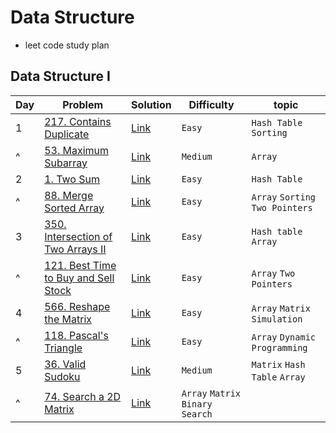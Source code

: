 # Data Structure
- leet code study plan


## Data Structure I
|Day|Problem|Solution|Difficulty|topic|
|---|-------|--------|----------|-----|
|1|[217. Contains Duplicate](https://leetcode.com/problems/contains-duplicate/)|[Link](./DataStructureI/217-contains_duplicate.cpp)|`Easy`|`Hash Table` `Sorting`|
|^|[53. Maximum Subarray](https://leetcode.com/problems/maximum-subarray/)|[Link](./DataStructureI/53-maximum_subarray.cpp)|`Medium`|`Array`|
|2|[1. Two Sum](https://leetcode.com/problems/two-sum/?envType=study-plan&id=data-structure-i)|[Link](./DataStructureI/1-two_sum.cpp)|`Easy`|`Hash Table`|
|^|[88. Merge Sorted Array](https://leetcode.com/problems/merge-sorted-array/?envType=study-plan&id=data-structure-i)|[Link](./DataStructureI/88-merge_sorted_array.cpp)|`Easy`|`Array` `Sorting` `Two Pointers`|
|3|[350. Intersection of Two Arrays II](https://leetcode.com/problems/intersection-of-two-arrays-ii/description/?envType=study-plan&id=data-structure-i)|[Link](./DataStructureI/350-intersection_of_two_arrays_II.cpp)|`Easy`|`Hash table` `Array`|
|^|[121. Best Time to Buy and Sell Stock](https://leetcode.com/problems/best-time-to-buy-and-sell-stock/description/?envType=study-plan&id=data-structure-i)|[Link](./DataStructureI/121-best_time_to_buy_and_sell_stock.cpp)|`Easy`|`Array` `Two Pointers`|
|4|[566. Reshape the Matrix](https://leetcode.com/problems/reshape-the-matrix/?envType=study-plan&id=data-structure-i)|[Link](./DataStructureI/566-reshape_the_matrix.cpp)|`Easy`|`Array` `Matrix` `Simulation`|
|^|[118. Pascal's Triangle](https://leetcode.com/problems/pascals-triangle/)|[Link](./DataStructureI/118-pascal_s_triangle.cpp)|`Easy`|`Array` `Dynamic Programming`|
|5|[36. Valid Sudoku](https://leetcode.com/problems/valid-sudoku/)|[Link](./DataStructureI/36-valid_sudoku.cpp)|`Medium`|`Matrix` `Hash Table` `Array`|
|^|[74. Search a 2D Matrix](https://leetcode.com/problems/search-a-2d-matrix/?envType=study-plan&id=data-structure-i)|[Link](./DataStructureI/74-serach_a_2d_matrix.cpp)|`Array` `Matrix` `Binary Search`|
